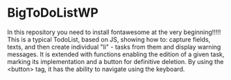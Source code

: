 # BigToDoListWP
In this repository you need to install fontawesome at the very beginning!!!!!
This is a typical TodoList, based on JS,  showing how to: capture fields, texts, and then create individual "li" - tasks from them and display warning messages. It is extended with functions enabling the edition of a given task, marking its implementation and a button for definitive deletion. By using the &lt;button> tag, it has the ability to navigate using the keyboard.
